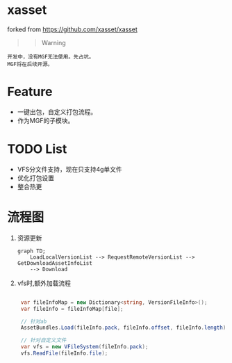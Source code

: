 # xasset

 forked from <https://github.com/xasset/xasset>

>> Warning

    开发中，没有MGF无法使用。先占坑。
    MGF将在后续开源。

# Feature

- 一键出包，自定义打包流程。
- 作为MGF的子模块。

# TODO List

- VFS分文件支持，现在只支持4g单文件
- 优化打包设置
- 整合热更

# 流程图

1. 资源更新

    ```mermaid
    graph TD;
        LoadLocalVersionList --> RequestRemoteVersionList --> GetDownloadAssetInfoList
        --> Download

    ```

2. vfs时,额外加载流程

   ```csharp

    var fileInfoMap = new Dictionary<string, VersionFileInfo>();
    var fileInfo = fileInfoMap[file];

    // 针对ab
    AssetBundles.Load(fileInfo.pack, fileInfo.offset, fileInfo.length);

    // 针对自定义文件
    var vfs = new VFileSystem(fileInfo.pack);
    vfs.ReadFile(fileInfo.file);
   ```